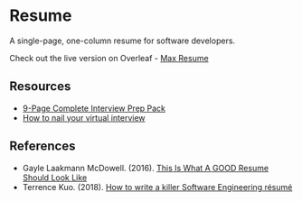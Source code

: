 # Resume

A single-page, one-column resume for software developers.

Check out the live version on Overleaf - [Max Resume](https://www.overleaf.com/read/yjfvjvhdhgbx)

## Resources

- [9-Page Complete Interview Prep Pack](src/9-page-complete-interview-prep-pack.pdf)
- [How to nail your virtual interview](src/how-to-nail-your-virtual-interview.pdf)

## References

- Gayle Laakmann McDowell. (2016). [This Is What A GOOD Resume Should Look Like](https://careercup.com/resume)
- Terrence Kuo. (2018). [How to write a killer Software Engineering résumé](https://www.freecodecamp.org/news/writing-a-killer-software-engineering-resume-b11c91ef699d/)
